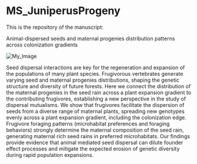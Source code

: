 # MS_JuniperusProgeny

This is the repository of the manuscript: 

Animal-dispersed seeds and maternal progenies distribution patterns across colonization gradients

![My_Image](Figure_1.png)

Seed dispersal interactions are key for the regeneration and expansion of the populations of many plant species. Frugivorous vertebrates generate varying seed and maternal progenies distributions, shaping the genetic structure and diversity of future forests. Here we connect the distribution of the maternal progenies in the seed rain across a plant expansion gradient to the contributing frugivores, establishing a new perspective in the study of dispersal mutualisms. We show that frugivores facilitate the dispersion of seeds from a diverse range of maternal plants, spreading new genotypes evenly across a plant expansion gradient, including the colonization edge. Frugivore foraging patterns (microhabitat preferences and foraging behaviors) strongly determine the maternal composition of the seed rain, generating maternal rich seed rains in preferred microhabitats. Our findings provide evidence that animal mediated seed dispersal can dilute founder effect processes and mitigate the expected erosion of genetic diversity during rapid population expansions.

